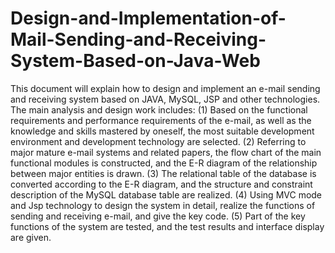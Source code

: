 # Design-and-Implementation-of-Mail-Sending-and-Receiving-System-Based-on-Java-Web
This document will explain how to design and implement an e-mail sending and receiving system based on JAVA, MySQL, JSP and other technologies. The main analysis and design work includes: (1) Based on the functional requirements and performance requirements of the e-mail, as well as the knowledge and skills mastered by oneself, the most suitable development environment and development technology are selected. (2) Referring to major mature e-mail systems and related papers, the flow chart of the main functional modules is constructed, and the E-R diagram of the relationship between major entities is drawn. (3) The relational table of the database is converted according to the E-R diagram, and the structure and constraint description of the MySQL database table are realized. (4) Using MVC mode and Jsp technology to design the system in detail, realize the functions of sending and receiving e-mail, and give the key code. (5) Part of the key functions of the system are tested, and the test results and interface display are given.
